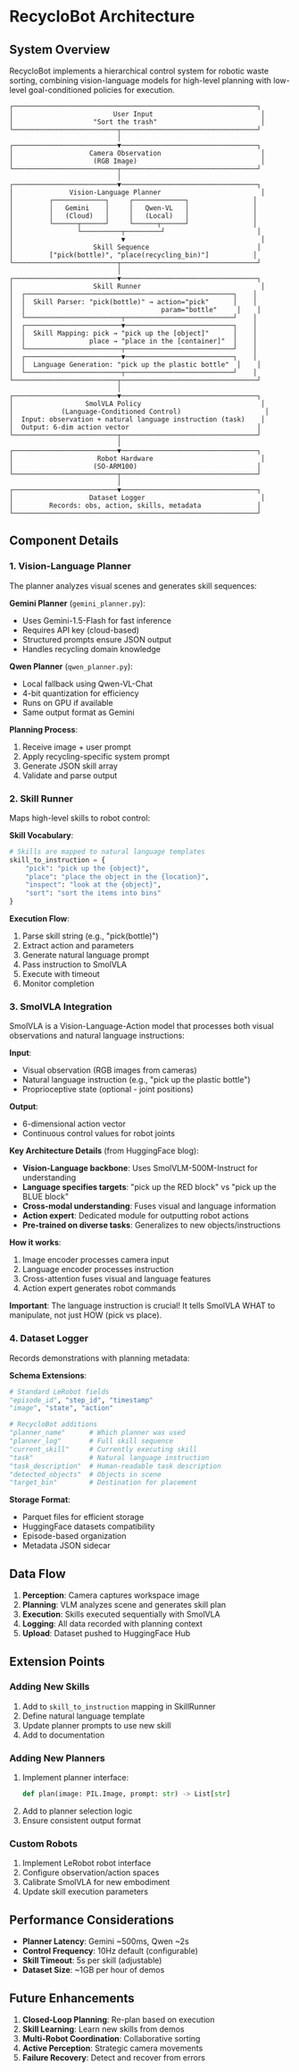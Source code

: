 # RecycloBot Architecture

## System Overview

RecycloBot implements a hierarchical control system for robotic waste sorting, combining vision-language models for high-level planning with low-level goal-conditioned policies for execution.

```
┌─────────────────────────────────────────────────────────────┐
│                         User Input                           │
│                    "Sort the trash"                          │
└──────────────────────────┬──────────────────────────────────┘
                           │
┌──────────────────────────▼──────────────────────────────────┐
│                   Camera Observation                         │
│                    (RGB Image)                               │
└──────────────────────────┬──────────────────────────────────┘
                           │
┌──────────────────────────▼──────────────────────────────────┐
│              Vision-Language Planner                         │
│         ┌─────────────┐     ┌─────────────┐                │
│         │   Gemini    │     │   Qwen-VL   │                │
│         │   (Cloud)   │     │   (Local)   │                │
│         └──────┬──────┘     └──────┬──────┘                │
│                └──────────┬─────────┘                       │
│                           ▼                                  │
│                    Skill Sequence                           │
│         ["pick(bottle)", "place(recycling_bin)"]           │
└──────────────────────────┬──────────────────────────────────┘
                           │
┌──────────────────────────▼──────────────────────────────────┐
│                    Skill Runner                              │
│  ┌────────────────────────────────────────────────────┐    │
│  │  Skill Parser: "pick(bottle)" → action="pick"      │    │
│  │                                  param="bottle"     │    │
│  └────────────────────────┬───────────────────────────┘    │
│  ┌────────────────────────▼───────────────────────────┐    │
│  │  Skill Mapping: pick → "pick up the [object]"      │    │
│  │                place → "place in the [container]"  │    │
│  └────────────────────────┬───────────────────────────┘    │
│  ┌────────────────────────▼───────────────────────────┐    │
│  │  Language Generation: "pick up the plastic bottle"  │    │
│  └────────────────────────┬───────────────────────────┘    │
└──────────────────────────┬──────────────────────────────────┘
                           │
┌──────────────────────────▼──────────────────────────────────┐
│                  SmolVLA Policy                              │
│            (Language-Conditioned Control)                     │
│  Input: observation + natural language instruction (task)    │
│  Output: 6-dim action vector                                │
└──────────────────────────┬──────────────────────────────────┘
                           │
┌──────────────────────────▼──────────────────────────────────┐
│                     Robot Hardware                           │
│                    (SO-ARM100)                              │
└──────────────────────────┬──────────────────────────────────┘
                           │
┌──────────────────────────▼──────────────────────────────────┐
│                   Dataset Logger                             │
│         Records: obs, action, skills, metadata              │
└─────────────────────────────────────────────────────────────┘
```

## Component Details

### 1. Vision-Language Planner

The planner analyzes visual scenes and generates skill sequences:

**Gemini Planner** (`gemini_planner.py`):
- Uses Gemini-1.5-Flash for fast inference
- Requires API key (cloud-based)
- Structured prompts ensure JSON output
- Handles recycling domain knowledge

**Qwen Planner** (`qwen_planner.py`):
- Local fallback using Qwen-VL-Chat
- 4-bit quantization for efficiency
- Runs on GPU if available
- Same output format as Gemini

**Planning Process**:
1. Receive image + user prompt
2. Apply recycling-specific system prompt
3. Generate JSON skill array
4. Validate and parse output

### 2. Skill Runner

Maps high-level skills to robot control:

**Skill Vocabulary**:
```python
# Skills are mapped to natural language templates
skill_to_instruction = {
    "pick": "pick up the {object}",
    "place": "place the object in the {location}",
    "inspect": "look at the {object}",
    "sort": "sort the items into bins"
}
```

**Execution Flow**:
1. Parse skill string (e.g., "pick(bottle)")
2. Extract action and parameters
3. Generate natural language prompt
4. Pass instruction to SmolVLA
5. Execute with timeout
6. Monitor completion

### 3. SmolVLA Integration

SmolVLA is a Vision-Language-Action model that processes both visual observations and natural language instructions:

**Input**:
- Visual observation (RGB images from cameras)
- Natural language instruction (e.g., "pick up the plastic bottle")
- Proprioceptive state (optional - joint positions)

**Output**:
- 6-dimensional action vector
- Continuous control values for robot joints

**Key Architecture Details** (from HuggingFace blog):
- **Vision-Language backbone**: Uses SmolVLM-500M-Instruct for understanding
- **Language specifies targets**: "pick up the RED block" vs "pick up the BLUE block"
- **Cross-modal understanding**: Fuses visual and language information
- **Action expert**: Dedicated module for outputting robot actions
- **Pre-trained on diverse tasks**: Generalizes to new objects/instructions

**How it works**:
1. Image encoder processes camera input
2. Language encoder processes instruction
3. Cross-attention fuses visual and language features
4. Action expert generates robot commands

**Important**: The language instruction is crucial! It tells SmolVLA WHAT to manipulate, not just HOW (pick vs place).

### 4. Dataset Logger

Records demonstrations with planning metadata:

**Schema Extensions**:
```python
# Standard LeRobot fields
"episode_id", "step_id", "timestamp"
"image", "state", "action"

# RecycloBot additions
"planner_name"      # Which planner was used
"planner_log"       # Full skill sequence
"current_skill"     # Currently executing skill
"task"              # Natural language instruction
"task_description"  # Human-readable task description
"detected_objects"  # Objects in scene
"target_bin"        # Destination for placement
```

**Storage Format**:
- Parquet files for efficient storage
- HuggingFace datasets compatibility
- Episode-based organization
- Metadata JSON sidecar

## Data Flow

1. **Perception**: Camera captures workspace image
2. **Planning**: VLM analyzes scene and generates skill plan
3. **Execution**: Skills executed sequentially with SmolVLA
4. **Logging**: All data recorded with planning context
5. **Upload**: Dataset pushed to HuggingFace Hub

## Extension Points

### Adding New Skills

1. Add to `skill_to_instruction` mapping in SkillRunner
2. Define natural language template
3. Update planner prompts to use new skill
4. Add to documentation

### Adding New Planners

1. Implement planner interface:
   ```python
   def plan(image: PIL.Image, prompt: str) -> List[str]
   ```
2. Add to planner selection logic
3. Ensure consistent output format

### Custom Robots

1. Implement LeRobot robot interface
2. Configure observation/action spaces
3. Calibrate SmolVLA for new embodiment
4. Update skill execution parameters

## Performance Considerations

- **Planner Latency**: Gemini ~500ms, Qwen ~2s
- **Control Frequency**: 10Hz default (configurable)
- **Skill Timeout**: 5s per skill (adjustable)
- **Dataset Size**: ~1GB per hour of demos

## Future Enhancements

1. **Closed-Loop Planning**: Re-plan based on execution
2. **Skill Learning**: Learn new skills from demos
3. **Multi-Robot Coordination**: Collaborative sorting
4. **Active Perception**: Strategic camera movements
5. **Failure Recovery**: Detect and recover from errors